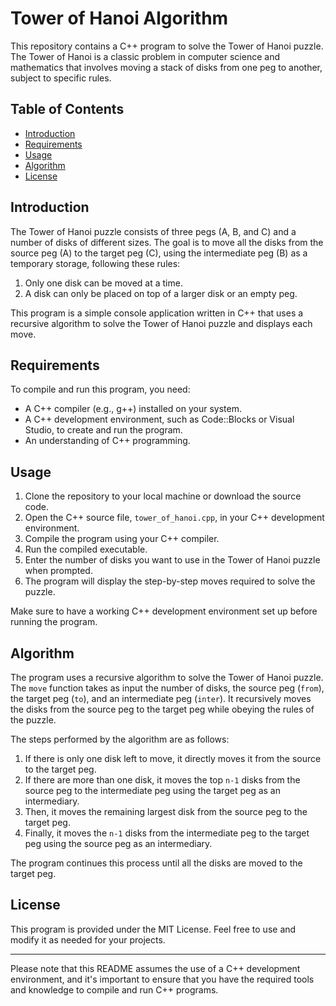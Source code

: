 # Tower of Hanoi Algorithm

This repository contains a C++ program to solve the Tower of Hanoi puzzle. The Tower of Hanoi is a classic problem in computer science and mathematics that involves moving a stack of disks from one peg to another, subject to specific rules.

## Table of Contents
- [Introduction](#introduction)
- [Requirements](#requirements)
- [Usage](#usage)
- [Algorithm](#algorithm)
- [License](#license)

## Introduction

The Tower of Hanoi puzzle consists of three pegs (A, B, and C) and a number of disks of different sizes. The goal is to move all the disks from the source peg (A) to the target peg (C), using the intermediate peg (B) as a temporary storage, following these rules:

1. Only one disk can be moved at a time.
2. A disk can only be placed on top of a larger disk or an empty peg.

This program is a simple console application written in C++ that uses a recursive algorithm to solve the Tower of Hanoi puzzle and displays each move.

## Requirements

To compile and run this program, you need:
- A C++ compiler (e.g., g++) installed on your system.
- A C++ development environment, such as Code::Blocks or Visual Studio, to create and run the program.
- An understanding of C++ programming.

## Usage

1. Clone the repository to your local machine or download the source code.
2. Open the C++ source file, `tower_of_hanoi.cpp`, in your C++ development environment.
3. Compile the program using your C++ compiler.
4. Run the compiled executable.
5. Enter the number of disks you want to use in the Tower of Hanoi puzzle when prompted.
6. The program will display the step-by-step moves required to solve the puzzle.

Make sure to have a working C++ development environment set up before running the program.

## Algorithm

The program uses a recursive algorithm to solve the Tower of Hanoi puzzle. The `move` function takes as input the number of disks, the source peg (`from`), the target peg (`to`), and an intermediate peg (`inter`). It recursively moves the disks from the source peg to the target peg while obeying the rules of the puzzle.

The steps performed by the algorithm are as follows:
1. If there is only one disk left to move, it directly moves it from the source to the target peg.
2. If there are more than one disk, it moves the top `n-1` disks from the source peg to the intermediate peg using the target peg as an intermediary.
3. Then, it moves the remaining largest disk from the source peg to the target peg.
4. Finally, it moves the `n-1` disks from the intermediate peg to the target peg using the source peg as an intermediary.

The program continues this process until all the disks are moved to the target peg.

## License

This program is provided under the MIT License. Feel free to use and modify it as needed for your projects.

---

Please note that this README assumes the use of a C++ development environment, and it's important to ensure that you have the required tools and knowledge to compile and run C++ programs.